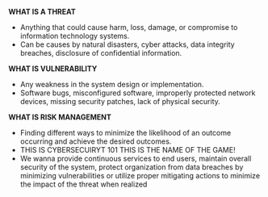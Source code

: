 
**WHAT IS A THREAT**

+ Anything that could cause harm, loss, damage, or compromise to information technology systems. 
+ Can be causes by natural disasters, cyber attacks, data integrity breaches, disclosure of confidential information. 

**WHAT IS VULNERABILITY**

+ Any weakness in the system design or implementation. 
+ Software bugs, misconfigured software, improperly protected network devices, missing security patches, lack of physical security. 

**WHAT IS RISK MANAGEMENT**

+ Finding different ways to minimize the likelihood of an outcome occurring and achieve the desired outcomes. 
+ THIS IS CYBERSECUIRYT 101 THIS IS THE NAME OF THE GAME! 
+ We wanna provide continuous services to end users, maintain overall security of the system, protect organization from data breaches by minimizing vulnerabilities or utilize proper mitigating actions to minimize the impact of the threat when realized